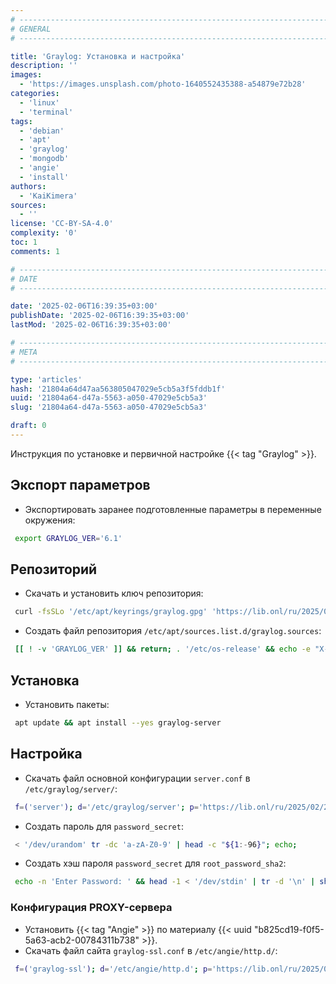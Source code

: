 ```yaml
---
# -------------------------------------------------------------------------------------------------------------------- #
# GENERAL
# -------------------------------------------------------------------------------------------------------------------- #

title: 'Graylog: Установка и настройка'
description: ''
images:
  - 'https://images.unsplash.com/photo-1640552435388-a54879e72b28'
categories:
  - 'linux'
  - 'terminal'
tags:
  - 'debian'
  - 'apt'
  - 'graylog'
  - 'mongodb'
  - 'angie'
  - 'install'
authors:
  - 'KaiKimera'
sources:
  - ''
license: 'CC-BY-SA-4.0'
complexity: '0'
toc: 1
comments: 1

# -------------------------------------------------------------------------------------------------------------------- #
# DATE
# -------------------------------------------------------------------------------------------------------------------- #

date: '2025-02-06T16:39:35+03:00'
publishDate: '2025-02-06T16:39:35+03:00'
lastMod: '2025-02-06T16:39:35+03:00'

# -------------------------------------------------------------------------------------------------------------------- #
# META
# -------------------------------------------------------------------------------------------------------------------- #

type: 'articles'
hash: '21804a64d47aa563805047029e5cb5a3f5fddb1f'
uuid: '21804a64-d47a-5563-a050-47029e5cb5a3'
slug: '21804a64-d47a-5563-a050-47029e5cb5a3'

draft: 0
---
```


Инструкция по установке и первичной настройке {{< tag "Graylog" >}}.

<!--more-->

## Экспорт параметров

- Экспортировать заранее подготовленные параметры в переменные окружения:

```bash
 export GRAYLOG_VER='6.1'
```

## Репозиторий

- Скачать и установить ключ репозитория:

```bash
 curl -fsSLo '/etc/apt/keyrings/graylog.gpg' 'https://lib.onl/ru/2025/02/21804a64-d47a-5563-a050-47029e5cb5a3/graylog.gpg'
```

- Создать файл репозитория `/etc/apt/sources.list.d/graylog.sources`:

```bash
 [[ ! -v 'GRAYLOG_VER' ]] && return; . '/etc/os-release' && echo -e "X-Repolib-Name: Graylog\nEnabled: yes\nTypes: deb\nURIs: https://packages.graylog2.org/repo/${ID}\nSuites: stable\nComponents: ${GRAYLOG_VER}\nArchitectures: $( dpkg --print-architecture )\nSigned-By: /etc/apt/keyrings/graylog.gpg\n" | tee '/etc/apt/sources.list.d/graylog.sources' > '/dev/null'
```

## Установка

- Установить пакеты:

```bash
 apt update && apt install --yes graylog-server
```

## Настройка

- Скачать файл основной конфигурации `server.conf` в `/etc/graylog/server/`:

```bash
 f=('server'); d='/etc/graylog/server'; p='https://lib.onl/ru/2025/02/21804a64-d47a-5563-a050-47029e5cb5a3'; for i in "${f[@]}"; do [[ -f "${d}/${i}.conf" && ! -f "${d}/${i}.conf.orig" ]] && mv "${d}/${i}.conf" "${d}/${i}.conf.orig"; curl -fsSLo "${d}/${i}.conf" "${p}/${i}.conf"; done
```

- Создать пароль для `password_secret`:

```bash
 < '/dev/urandom' tr -dc 'a-zA-Z0-9' | head -c "${1:-96}"; echo;
```

- Создать хэш пароля `password_secret` для `root_password_sha2`:

```bash
 echo -n 'Enter Password: ' && head -1 < '/dev/stdin' | tr -d '\n' | sha256sum | cut -d ' ' -f1
```

### Конфигурация PROXY-сервера

- Установить {{< tag "Angie" >}} по материалу {{< uuid "b825cd19-f0f5-5a63-acb2-00784311b738" >}}.
- Скачать файл сайта `graylog-ssl.conf` в `/etc/angie/http.d/`:

```bash
 f=('graylog-ssl'); d='/etc/angie/http.d'; p='https://lib.onl/ru/2025/02/21804a64-d47a-5563-a050-47029e5cb5a3'; for i in "${f[@]}"; do curl -fsSLo "${d}/${i}.conf" "${p}/${i}.conf"; done
```
